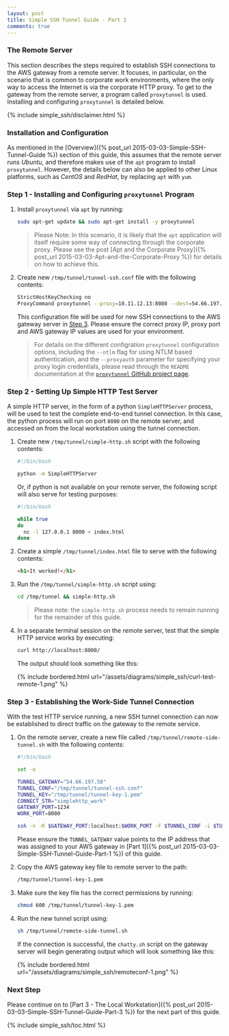 ```yaml
---
layout: post
title: Simple SSH Tunnel Guide - Part 2
comments: true
---
```



### The Remote Server

This section describes the steps required to establish SSH connections to the AWS gateway from a remote server. It focuses, in particular, on the scenario that is common to corporate work environments, where the only way to access the Internet is via the corporate HTTP proxy. To get to the gateway from the remote server, a program called `proxytunnel` is used. Installing and configuring `proxytunnel` is detailed below.


{% include simple_ssh/disclaimer.html %}


### Installation and Configuration

As mentioned in the [Overview]({% post_url 2015-03-03-Simple-SSH-Tunnel-Guide %}) section of this guide, this assumes that the remote server runs _Ubuntu_, and therefore makes use of the `apt` program to install `proxytunnel`. However, the details below can also be applied to other Linux platforms, such as _CentOS_ and _RedHat_, by replacing `apt` with `yum`. 


<a name="step1"></a>

### Step 1 - Installing and Configuring `proxytunnel` Program

1. Install `proxytunnel` via `apt` by running:

    ```bash
    sudo apt-get update && sudo apt-get install -y proxytunnel
    ```

    > Please Note:
    > In this scenario, it is likely that the `apt` application will itself require some way of connecting through the corporate proxy. Please see the post [Apt and the Corporate Proxy]({% post_url 2015-03-03-Apt-and-the-Corporate-Proxy %}) for details on how to achieve this.

2. Create new `/tmp/tunnel/tunnel-ssh.conf` file with the following contents:

    ```bash
    StrictHostKeyChecking no
    ProxyCommand proxytunnel --proxy=10.11.12.13:8080 --dest=54.66.197.58:443
    ```

    This configuration file will be used for new SSH connections to the AWS gateway server in [Step 3](#step3). Please ensure the correct proxy IP, proxy port and AWS gateway IP values are used for your environment.

    > For details on the different configration `proxytunnel` configuration options, including the `--ntlm` flag for using NTLM based authentication, and the `--proxyauth` parameter for specifying your proxy login credentials, please read through the `README` documentation at the [`proxytunnel` GitHub project page](https://github.com/proxytunnel/proxytunnel).


<a name="step2"></a>

### Step 2 - Setting Up Simple HTTP Test Server

A simple HTTP server, in the form of a python `SimpleHTTPServer` process, will be used to test the complete end-to-end tunnel connection. In this case, the python process will run on port `8000` on the remote server, and accessed on from the local workstation using the tunnel connection. 

1. Create new `/tmp/tunnel/simple-http.sh` script with the following contents:

    ```bash
    #!/bin/bash

    python -m SimpleHTTPServer
    ```

    Or, if python is not available on your remote server, the following script will also serve for testing purposes:

    ```bash
    #!/bin/bash
    
    while true
    do
      nc -l 127.0.0.1 8000 < index.html
    done
    ```

2. Create a simple `/tmp/tunnel/index.html` file to serve with the following contents:

    ```html
    <h1>It worked!</h1>
    ```

3. Run the `/tmp/tunnel/simple-http.sh` script using:

    ```bash
    cd /tmp/tunnel && simple-http.sh
    ```

    > Please note: the `simple-http.sh` process needs to remain running for the remainder of this guide.


4. In a separate terminal session on the remote server, test that the simple HTTP service works by executing:

    ```bash
    curl http://localhost:8000/
    ```

    The output should look something like this:

    {% include bordered.html url="/assets/diagrams/simple_ssh/curl-test-remote-1.png" %}
    

<a name="step3"></a>

### Step 3 - Establishing the Work-Side Tunnel Connection

With the test HTTP service running, a new SSH tunnel connection can now be established to direct traffic on the gateway to the remote service.

1. On the remote server, create a new file called `/tmp/tunnel/remote-side-tunnel.sh` with the following contents:

    ```bash
    #!/bin/bash

    set -e

    TUNNEL_GATEWAY="54.66.197.58"
    TUNNEL_CONF="/tmp/tunnel/tunnel-ssh.conf"
    TUNNEL_KEY="/tmp/tunnel/tunnel-key-1.pem"
    CONNECT_STR="simplehttp_work"
    GATEWAY_PORT=1234
    WORK_PORT=8000

    ssh -n -R $GATEWAY_PORT:localhost:$WORK_PORT -F $TUNNEL_CONF -i $TUNNEL_KEY -l root $TUNNEL_GATEWAY ./chatty.sh $CONNECT_STR 
    ```

    Please ensure the `TUNNEL_GATEWAY` value points to the IP address that was assigned to your AWS gateway in [Part 1]({% post_url 2015-03-03-Simple-SSH-Tunnel-Guide-Part-1 %}) of this guide.

2. Copy the AWS gateway key file to remote server to the path:

    ```bash
    /tmp/tunnel/tunnel-key-1.pem
    ```

3. Make sure the key file has the correct permissions by running:

    ```bash
    chmod 600 /tmp/tunnel/tunnel-key-1.pem
    ```

4. Run the new tunnel script using:

    ```bash
    sh /tmp/tunnel/remote-side-tunnel.sh
    ```

    If the connection is successful, the `chatty.sh` script on the gateway server will begin generating output which will look something like this:

    {% include bordered.html url="/assets/diagrams/simple_ssh/remoteconf-1.png" %}


<a name="next"></a>

### Next Step

Please continue on to [Part 3 - The Local Workstation]({% post_url 2015-03-03-Simple-SSH-Tunnel-Guide-Part-3 %}) for the next part of this guide.


{% include simple_ssh/toc.html %}

